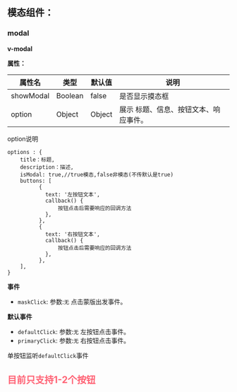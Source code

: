 ## 模态组件：

### modal

**v-modal**

**属性：**

属性名   |    类型    |    默认值    |   说明
----    | ----    | ----    | ----    |
showModal | Boolean | false | 是否显示摸态框
option |  Object  |  Object |  展示 标题、信息、按钮文本、响应事件。

option说明
```
options : {
    title：标题,
    description：描述,
    isModal: true,//true模态,false非模态(不传默认是true)
    buttons: [
          {
            text: '左按钮文本',
            callback() {
                按钮点击后需要响应的回调方法
            },
          },
          {
            text: '右按钮文本',
            callback() {
                按钮点击后需要响应的回调方法
            },
          },
    ],
}
```

**事件**
- `maskClick`:
  参数:`无`
  点击蒙版出发事件。

**默认事件**
- `defaultClick`:
  参数:`无`
  左按钮点击事件。
- `primaryClick`:
  参数:`无`
  右按钮点击事件。

单按钮监听`defaultClick`事件

<font color="#ff6375">目前只支持1-2个按钮</font>
---
